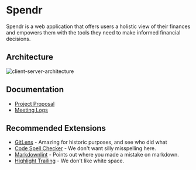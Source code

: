 # Spendr

Spendr is a web application that offers users a holistic view of their finances and empowers them with the tools they need to make informed financial decisions.

## Architecture

![client-server-architecture](https://github.com/BarbzCodez/Spendr/assets/64338275/5803a954-68ad-4cc6-9ec4-432e94b7d19c)

## Documentation

- [Project Proposal](./documentation/project-proposal.md)
- [Meeting Logs](./documentation/meeting-logs/)

## Recommended Extensions

- [GitLens](https://marketplace.visualstudio.com/items?itemName=eamodio.gitlens) - Amazing for historic purposes, and see who did what
- [Code Spell Checker](https://marketplace.visualstudio.com/items?itemName=streetsidesoftware.code-spell-checker) - We don't want silly misspelling here.
- [Markdownlint](https://marketplace.visualstudio.com/items?itemName=DavidAnson.vscode-markdownlint) - Points out where you made a mistake on markdown.
- [Highlight Trailing](https://marketplace.visualstudio.com/items?itemName=ybaumes.highlight-trailing-white-spaces) - We don't like white space.
